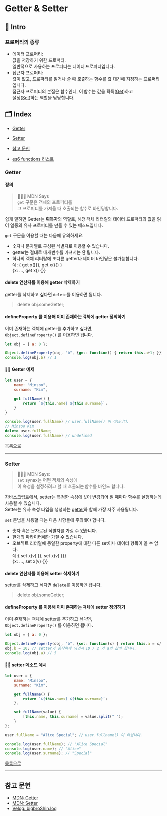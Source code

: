 # Getter & Setter

## 🚀 Intro

### 프로퍼티의 종류

- 데이터 프로퍼티:  
   값을 저장하기 위한 프로퍼티.  
   일반적으로 사용하는 프로퍼티는 데이터 프로퍼티입니다.
- 접근자 프로퍼티:  
   값이 없고, 프로퍼티를 읽거나 쓸 때 호출하는 함수를 값 대긴에 지정하는 프로퍼티입니다.  
   접근자 프로퍼티의 본질은 함수인데, 이 함수는 값을 획득([Get](#getter))하고  
   설정([Set](#setter))하는 역할을 담당합니다.

## 🗂 Index

- [Getter](#getter)
- [Setter](#setter)
- [참고 문헌](#참고-문헌)

- [es6 functions 리스트](https://github.com/Minsoo-web/es_features/tree/master/es6#functions)

### Getter

#### 정의

> 👨🏼‍⚖️ MDN Says  
> `get` 구문은 객체의 프로퍼티를  
> 그 프로퍼티를 가져올 때 호출되는 함수로 바인딩합니다.

쉽게 말하면 Getter는 **획득자**의 역할로, 해당 객체 리터럴의 데이터 프로퍼티의 값을 읽어 일종의 유사 프로퍼티를 만들 수 있는 메소드입니다.

`get` 구문을 이용할 때는 다음에 유의하세요.

- 숫자나 문자열로 구성된 식별자로 이용할 수 있습니다.
- getter는 절대로 매개변수를 가져서는 안 됩니다.
- 하나의 객체 리터랄에 또다른 getter나 데이터 바인딩은 불가능합니다.  
   예: { get x(){}, get x(){} }  
   {x: ..., get x() {}}

#### delete 연산자를 이용해 getter 삭제하기

getter를 삭제하고 싶다면 `delete`를 이용하면 됩니다.

> delete obj.someGetter;

#### defineProperty 를 이용해 이미 존재하는 객체에 getter 정의하기

이미 존재하는 객체에 getter를 추가하고 싶다면,  
`Object.defineProperty()` 를 이용하면 됩니다.

```JavaScript
let obj = { a: 0 };

Object.defineProperty(obj, "b", {get: function() { return this.a+1; }})
console.log(obj.b) // 1
```

#### 🏄‍♂️ Getter 예제

```JavaScript
let user = {
    name: "Minsoo",
    surname: "Kim",

    get fullName() {
        return `${this.name} ${this.surname}`;
    }
}

console.log(user.fullName) // user.fullName() 이 아닙니다.
// Minsoo Kim
delete user.fullName;
console.log(user.fullName) // undefined
```

[목록으로](#-index)

---

### Setter

> 👨🏼‍⚖️ MDN Says:  
> `set` synax는 어떤 객체의 속성에  
> 이 속성을 설정하려고 할 때 호출되는 함수를 바인드 합니다.

자바스크립트에서, setter는 특정한 속성에 값이 변경되어 질 때마다 함수를 실행하는데 사용될 수 있습니다.  
Setter는 유사 속성 타입을 생성하는 [getter](#getter)와 함께 가장 자주 사용됩니다.

`set` 문법을 사용할 때는 다음 사항들에 주의해야 합니다.

- 숫자 혹은 문자로된 식별자를 가질 수 있습니다.
- 한개의 파라미터에만 가질 수 있습니다.
- 오브젝트 리터럴에 동일한 property에 대한 다른 set이나 데이터 항목이 올 수 없다.  
   예:{ set x(v) {}, set x(v) {}}  
   {x: ..., set x(v) {}}

#### delete 연산자를 이용해 setter 삭제하기

setter를 삭제하고 싶다면 `delete`를 이용하면 됩니다.

> delete obj.someGetter;

#### defineProperty 를 이용해 이미 존재하는 객체에 setter 정의하기

이미 존재하는 객체에 setter를 추가하고 싶다면,  
`Object.defineProperty()` 를 이용하면 됩니다.

```JavaScript
let obj = { a: 0 };

Object.defineProperty(obj, "b", {set: function(x) { return this.a = x/ 2; }})
obj.b = 10; // setter가 동작하게 되면서 10 / 2 가 a의 값이 됩니다.
console.log(obj.a) // 5
```

#### 🏄‍♂️ setter 메소드 예시

```JavaScript
let user = {
    name: "Minsoo",
    surname: "Kim",

    get fullName() {
        return `${this.name} ${this.surname}`;
    },

    set fullName(value) {
        [this.name, this.surname] = value.split(" ");
    }
};

user.fullName = "Alice Special"; // user.fullname() 이 아닙니다.

console.log(user.fullName); // "Alice Special"
console.log(user.name); // "Alice"
console.log(user.surname); // "Special"

```

[목록으로](#-index)

---

## 참고 문헌

- [MDN: Getter](https://developer.mozilla.org/ko/docs/Web/JavaScript/Reference/Functions/get)
- [MDN: Setter](https://developer.mozilla.org/ko/docs/Web/JavaScript/Reference/Functions/set)
- [Velog: bigbroShin.log](https://velog.io/@bigbrothershin/JavaScript-%EC%A0%91%EA%B7%BC%EC%9E%90-%ED%94%84%EB%A1%9C%ED%8D%BC%ED%8B%B0-getter-setter)
